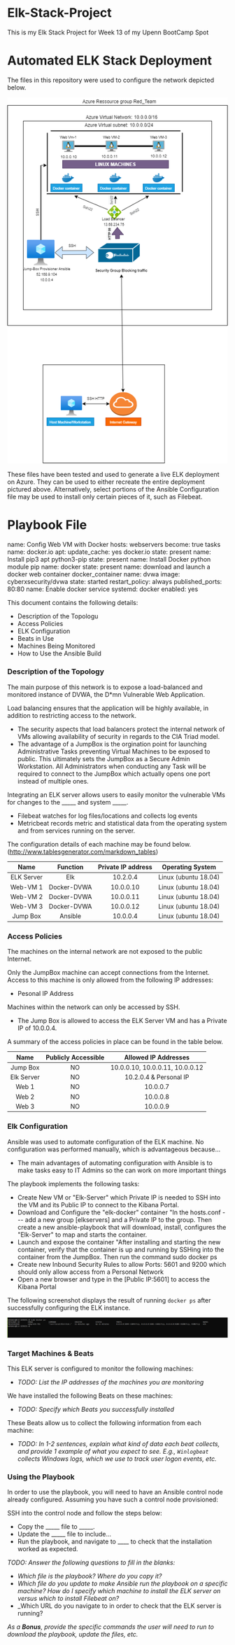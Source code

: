 # Elk-Stack-Project
This is my Elk Stack Project for Week 13 of my Upenn BootCamp Spot
# Automated ELK Stack Deployment

The files in this repository were used to configure the network depicted below.

![TODO: Update the path with the name of your diagram](SemehoQuadjovieHW12.png)

These files have been tested and used to generate a live ELK deployment on Azure. They can be used to either recreate the entire deployment pictured above. Alternatively, select portions of the Ansible Configuration file may be used to install only certain pieces of it, such as Filebeat.

# Playbook File
name: Config Web VM with Docker hosts: webservers 
become: true tasks
name: docker.io apt: 
      update_cache: yes 
      docker.io state: present
name: Install pip3 apt 
      python3-pip state: present
name: Install Docker python module pip
name: docker state: present
name: download and launch a docker web container docker_container 
name: dvwa image: cyberxsecurity/dvwa state: started restart_policy: always published_ports: 80:80
name: Enable docker service systemd: 
      docker enabled: yes

This document contains the following details:

- Description of the Topologu
- Access Policies
- ELK Configuration
- Beats in Use
- Machines Being Monitored
- How to Use the Ansible Build


### Description of the Topology

The main purpose of this network is to expose a load-balanced and monitored instance of DVWA, the D*mn Vulnerable Web Application.

Load balancing ensures that the application will be highly available, in addition to restricting access to the network.

- The security aspects that load balancers protect the internal network of VMs allowing availability of security in regards to the CIA Triad model.
- The advantage of a JumpBox is the orgination point for launching Administrative Tasks preventing Virtual Machines to be exposed to public. This ultimately sets the JumpBox as a Secure Admin Workstation. All Administrators when conducting any Task will be required to connect to the JumpBox which actually opens one port instead of multiple ones.

Integrating an ELK server allows users to easily monitor the vulnerable VMs for changes to the _____ and system _____.
- Filebeat watches for log files/locations and collects log events
- Metricbeat records metric and statistical data from the operating system and from services running on the server.

The configuration details of each machine may be found below. (http://www.tablesgenerator.com/markdown_tables)

|    Name    	|   Function  	| Private IP   address 	|  Operating   System  	|
|:----------:	|:-----------:	|:--------------------:	|:--------------------:	|
| ELK Server 	|     Elk     	|       10.2.0.4       	| Linux (ubuntu 18.04) 	|
|  Web-VM 1  	| Docker-DVWA 	|       10.0.0.10      	| Linux (ubuntu 18.04) 	|
|  Web-VM 2  	| Docker-DVWA 	|       10.0.0.11      	| Linux (ubuntu 18.04) 	|
|  Web-VM 3  	| Docker-DVWA 	|       10.0.0.12      	| Linux (ubuntu 18.04) 	|
|  Jump Box  	|   Ansible   	|       10.0.0.4       	| Linux (ubuntu 18.04) 	|

### Access Policies

The machines on the internal network are not exposed to the public Internet. 

Only the JumpBox machine can accept connections from the Internet. Access to this machine is only allowed from the following IP addresses:
- Pesonal IP Address

Machines within the network can only be accessed by SSH.
- The Jump Box is allowed to access the ELK Server VM and has a Private IP of 10.0.0.4.

A summary of the access policies in place can be found in the table below.

|    Name    	| Publicly   Accessible 	|      Allowed IP   Addresses     	|
|:----------:	|:---------------------:	|:-------------------------------:	|
|  Jump Box  	|           NO          	| 10.0.0.10, 10.0.0.11, 10.0.0.12 	|
| Elk Server 	|           NO          	|      10.2.0.4 & Personal IP     	|
|    Web 1   	|           NO          	|             10.0.0.7            	|
|    Web 2   	|           NO          	|             10.0.0.8            	|
|    Web 3   	|           NO          	|             10.0.0.9            	|

### Elk Configuration

Ansible was used to automate configuration of the ELK machine. No configuration was performed manually, which is advantageous because...
- The main advantages of automating configuration with Ansible is to make tasks easy to IT Admins so the can work on more important things 

The playbook implements the following tasks:
- Create New VM or "Elk-Server" which Private IP is needed to SSH into the VM and its Public IP to connect to the Kibana Portal.
- Download and Configure the "elk-docker" container "In the hosts.conf --- add a new group [elkservers] and a Private IP to the group. Then create a new ansible-playbook that will download, install, configures the "Elk-Server" to map and starts the container.
- Launch and expose the container "After installing and starting the new container, verify that the container is up and running by SSHing into the container from the JumpBox. Then run the command sudo docker ps
- Create new Inbound Security Rules to allow Ports: 5601 and 9200 which should only allow access from a Personal Network
- Open a new browser and type in the [Public IP:5601] to access the Kibana Portal


The following screenshot displays the result of running `docker ps` after successfully configuring the ELK instance.

![TODO: Update the path with the name of your screenshot of docker ps output](dockerelkrunning.png)

### Target Machines & Beats
This ELK server is configured to monitor the following machines:
- _TODO: List the IP addresses of the machines you are monitoring_

We have installed the following Beats on these machines:
- _TODO: Specify which Beats you successfully installed_

These Beats allow us to collect the following information from each machine:
- _TODO: In 1-2 sentences, explain what kind of data each beat collects, and provide 1 example of what you expect to see. E.g., `Winlogbeat` collects Windows logs, which we use to track user logon events, etc._

### Using the Playbook
In order to use the playbook, you will need to have an Ansible control node already configured. Assuming you have such a control node provisioned: 

SSH into the control node and follow the steps below:
- Copy the _____ file to _____.
- Update the _____ file to include...
- Run the playbook, and navigate to ____ to check that the installation worked as expected.

_TODO: Answer the following questions to fill in the blanks:_
- _Which file is the playbook? Where do you copy it?_
- _Which file do you update to make Ansible run the playbook on a specific machine? How do I specify which machine to install the ELK server on versus which to install Filebeat on?_
- _Which URL do you navigate to in order to check that the ELK server is running?

_As a **Bonus**, provide the specific commands the user will need to run to download the playbook, update the files, etc._
